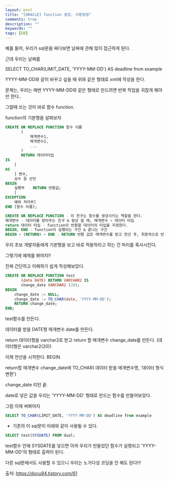 ```yaml
---
layout: post
title: "[ORACLE] function 생성, 사용방법"
comments: true
description: ""
keywords: ""
tags: [DB]
---
```


예를 들어, 우리가 sql문을 짜다보면 날짜에 관해 많이 접근하게 된다.

근데 우리는 날짜를 

SELECT TO_CHAR(LIMIT_DATE, 'YYYY-MM-DD') AS deadline from example

YYYY-MM-DD와 같이 바꾸고 싶을 때 위와 같은 형태로 xml에 작성을 한다.

문제는, 우리는 매번 YYYY-MM-DD와 같은 형태로 만드려면 반복 작업을 귀찮게 해야만 한다..

그럴때 쓰는 것이 바로 함수 function.

 
function의 기본형을 살펴보자
```sql
CREATE OR REPLACE FUNCTION 함수 이름 
       (
           매개변수1, 
           매개변수2, 
           ...
       ) 
       RETURN 데이터타입
IS
    [
AS
    ] 변수, 
    상수 등 선언 
BEGIN 
    실행부 　 RETURN 반환값; 
    [
EXCEPTION 
    예외 처리부] 
END [함수 이름]; 
```

```sql
CREATE OR REPLACE FUNCTION - 이 친구는 함수를 생성시키는 역할을 한다.
매개변수 - 데이터를 받아주는 친구 & 항상 쓸 때, 매개변수 + 데이터 타입
return 데이터 타입 - function이 반환할 데이터의 타입을 지정한다.
BEGIN, END - function이 실행되는 구간 & 끝나는 구간
BEGIN ~ (RETURN) ~ END - RETURN 반환 값은 매개변수를 받고 연산 후, 최종적으로 반환될 값이다.
```

우리 초보 개발자들에게 기본형을 보고 바로 적용하라고 하는 건 머리를 혹사시킨다.

 

그렇기에 예제를 봐야지!!

진짜 간단하고 이해하기 쉽게 작성해보았다.

```sql
CREATE OR REPLACE FUNCTION test 
       (date DATE) RETURN VARCHAR2 IS 
       change_date VARCHAR2 (20); 
BEGIN 
    change_date := NULL;          
    change_date := TO_CHAR(date, 'YYYY-MM-DD'); 
    RETURN change_date; 
END;
```

test함수를 만든다. 

데이터를 받을 DATE형 매개변수 date를 만든다.

return 데이터형을 varchar2로 받고 return 할 매개변수 change_date를 만든다. (데이터형은 varchar2(20))

이제 연산을 시작한다. BEGIN

return할 매개변수 change_date에 TO_CHAR( 데이터 받을 매개변수명, '데이터 형식 변환')

change_date 리턴 끝.            

date로 넣은 값을 우리는 'YYYY-MM-DD' 형태로 만드는 함수를 만들어보았다.

 
그럼 이제 써봐야지

```sql
SELECT TO_CHAR(LIMIT_DATE, 'YYYY-MM-DD') AS deadline from example
```

- 기존의 이 sql문이 아래와 같이 사용될 수 있다.

```sql
SELECT test(SYSDATE) FROM dual;
```

test함수 안에 SYSDATE를 넣으면 아까 우리가 만들었던 함수가 실행되고 'YYYY-MM-DD'의 형태로 출력이 된다.

다른 sql문에서도 사용할 수 있으니 우리는 노가다성 코딩을 안 해도 된다!!!

출처: https://docu94.tistory.com/61

